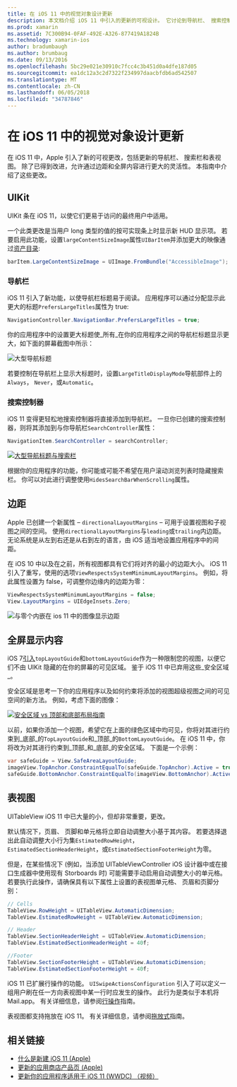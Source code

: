 ```yaml
---
title: 在 iOS 11 中的视觉对象设计更新
description: 本文档介绍 iOS 11 中引入的更新的可视设计。 它讨论到导航栏、 搜索控制器、 边距、 全屏幕内容和表视图的更改。
ms.prod: xamarin
ms.assetid: 7C300B94-0FAF-492E-A326-877419A1824B
ms.technology: xamarin-ios
author: bradumbaugh
ms.author: brumbaug
ms.date: 09/13/2016
ms.openlocfilehash: 5bc29e021e30910c7fcc4c3b451d0a4dfe187d05
ms.sourcegitcommit: ea1dc12a3c2d7322f234997daacbfdb6ad542507
ms.translationtype: MT
ms.contentlocale: zh-CN
ms.lasthandoff: 06/05/2018
ms.locfileid: "34787846"
---
```

# <a name="visual-design-updates-in-ios-11"></a>在 iOS 11 中的视觉对象设计更新

在 iOS 11 中，Apple 引入了新的可视更改，包括更新的导航栏、 搜索栏和表视图。 除了已得到改进，允许通过边距和全屏内容进行更大的灵活性。 本指南中介绍了这些更改。

## <a name="uikit"></a>UIKit

UIKit 条在 iOS 11，以使它们更易于访问的最终用户中适用。

一个此类更改是当用户 long 类型的值的按可实现条上时显示新 HUD 显示项。 若要启用此功能，设置`largeContentSizeImage`属性`UIBarItem`并添加更大的映像通过[资产目录](~/ios/app-fundamentals/images-icons/displaying-an-image.md):

```csharp
barItem.LargeContentSizeImage = UIImage.FromBundle("AccessibleImage");
```

### <a name="navigation-bar"></a>导航栏
iOS 11 引入了新功能，以使导航栏标题易于阅读。 应用程序可以通过分配显示此更大的标题`PrefersLargeTitles`属性为 true:

```csharp
NavigationController.NavigationBar.PrefersLargeTitles = true;
```

你的应用程序中的设置更大标题使_所有_在你的应用程序之间的导航栏标题显示更大，如下面的屏幕截图中所示：

![大型导航标题](visual-design-images/image7.png)

若要控制在导航栏上显示大标题时，设置`LargeTitleDisplayMode`导航部件上的`Always`， `Never`，或`Automatic`。

### <a name="search-controller"></a>搜索控制器

iOS 11 变得更轻松地搜索控制器将直接添加到导航栏。 一旦你已创建的搜索控制器，则将其添加到与你导航栏`SearchController`属性：

```csharp
NavigationItem.SearchController = searchController;
```

[![大型导航标题与搜索栏](visual-design-images/image8-sml.png)](visual-design-images/image8-sml.png#lightbox)

根据你的应用程序的功能，你可能或可能不希望在用户滚动浏览列表时隐藏搜索栏。 你可以对此进行调整使用`HidesSearchBarWhenScrolling`属性。

## <a name="margins"></a>边距

Apple 已创建一个新属性 – `directionalLayoutMargins` – 可用于设置视图和子视图之间的空间。 使用`directionalLayoutMargins`与`leading`或`trailing`内边距。 无论系统是从左到右还是从右到左的语言，由 iOS 适当地设置应用程序中的间距。

在 iOS 10 中以及在之前，所有视图都具有它们将对齐的最小的边距大小。 iOS 11 引入了重写，使用的选项`ViewRespectsSystemMinimumLayoutMargins`。 例如，将此属性设置为 false，可调整你边缘内的边距为零：

```csharp
ViewRespectsSystemMinimumLayoutMargins = false;
View.LayoutMargins = UIEdgeInsets.Zero;
```
![与零个内嵌在 ios 11 中的图像显示边距](visual-design-images/image9.png)

<a name="fullscreen" />

## <a name="full-screen-content"></a>全屏显示内容

iOS 7[引入](~/ios/platform/introduction-to-ios7/ios7-ui.md#fullscreen)`topLayoutGuide`和`bottomLayoutGuide`作为一种限制您的视图，以便它们不由 UIKit 隐藏的在你的屏幕的可见区域。 鉴于 iOS 11 中已弃用这些_安全区域_。

安全区域是思考一下你的应用程序以及如何约束将添加的视图超级视图之间的可见空间的新方法。 例如，考虑下面的图像：

[![安全区域 vs 顶部和底部布局指南](visual-design-images/image10-sml.png)](visual-design-images/image10.png#lightbox)

以前，如果你添加一个视图，希望它在上面的绿色区域中均可见，你将对其进行约束到_底部_的`TopLayoutGuide`和_顶部_的`BottomLayoutGuide`。 在 iOS 11 中，你将改为对其进行约束到_顶部_和_底部_的安全区域。 下面是一个示例：

```csharp
var safeGuide = View.SafeAreaLayoutGuide;
imageView.TopAnchor.ConstraintEqualTo(safeGuide.TopAnchor).Active = true;
safeGuide.BottomAnchor.ConstraintEqualTo(imageView.BottomAnchor).Active = true;
```

## <a name="table-view"></a>表视图

UITableView iOS 11 中已大量的小，但却非常重要，更改。

默认情况下，页眉、 页脚和单元格将立即自动调整大小基于其内容。 若要选择退出此自动调整大小行为集`EstimatedRowHeight`， `EstimatedSectionHeaderHeight`，或`EstimatedSectionFooterHeight`为零。

但是，在某些情况下 (例如，当添加 UITableViewController iOS 设计器中或在接口生成器中使用现有 Storboards 时) 可能需要手动启用自动调整大小的单元格。 若要执行此操作，请确保具有以下属性上设置的表视图单元格、 页眉和页脚分别：

```csharp
// Cells
TableView.RowHeight = UITableView.AutomaticDimension;
TableView.EstimatedRowHeight = UITableView.AutomaticDimension;

// Header
TableView.SectionHeaderHeight = UITableView.AutomaticDimension;
TableView.EstimatedSectionHeaderHeight = 40f;

//Footer
TableView.SectionFooterHeight = UITableView.AutomaticDimension;
TableView.EstimatedSectionFooterHeight = 40f;

```

iOS 11 已扩展行操作的功能。 `UISwipeActionsConfiguration` 引入了可以定义一组用户刷在任一方向表视图中某一行时应发生的操作。 此行为是类似于本机将 Mail.app。 有关详细信息，请参阅[行操作](~/ios/user-interface/controls/tables/row-action.md)指南。

表视图都支持拖放在 iOS 11。 有关详细信息，请参阅[拖放式](~/ios/platform/introduction-to-ios11/drag-and-drop.md#uitableview)指南。


## <a name="related-links"></a>相关链接

- [什么是新建 iOS 11 (Apple)](https://developer.apple.com/ios/)
- [更新的应用商店产品页 (Apple)](https://developer.apple.com/app-store/product-page/)
- [更新你的应用程序适用于 iOS 11 (WWDC) （视频）](https://developer.apple.com/videos/play/wwdc2017/204/)
